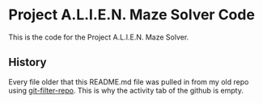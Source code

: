 # Project A.L.I.E.N. Maze Solver Code

<!-- Harry Boyd - 28/08/2024 - github.com/hboyd255 -->

This is the code for the Project A.L.I.E.N. Maze Solver.

## History

Every file older that this README.md file was pulled in from my old repo using
[git-filter-repo](https://github.com/newren/git-filter-repo). This is why the
activity tab of the github is empty.
